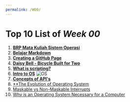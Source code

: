 ```yaml
---
permalink: /W00/
---
```


# Top 10 List of _Week 00_

1. [**BRP Mata Kuliah Sistem Operasi**](https://github.com/UI-FASILKOM-OS/SistemOperasi/blob/master/Slides/os00.pdf)
2. [**Belajar Markdown**](https://www.markdowntutorial.com/)
3. [**Creating a GitHub Page**](https://docs.github.com/en/github/working-with-github-pages/creating-a-github-pages-site)
4. [**Daisy Bell - Bicycle Built for Two**](https://www.historyofinformation.com/detail.php?entryid=4445#:~:text=A%20recording%20made%20at%20Bell,programmed%20by%20physicist%20John%20L.)
5. [**What is scripting?**](https://skillcrush.com/blog/coding-vs-scripting/)
6. [**Intro to OS**](https://medium.com/computing-technology-with-it-fundamentals/operating-system-its-functions-and-characteristics-c0946e4215c6)
![OS](https://miro.medium.com/max/720/1*rk1o0WQWtR1tEGcsEMIpEQ.png)<br>
7. [**Concepts of API's**]()
8. [**The Evolution of Operating System](https://www.notesjam.com/2017/09/evolution-of-operating-system.html)
9. [Maskable vs Non-Maskable Interrupts](https://waliamrinal.medium.com/what-are-interrupts-in-computer-organisation-e23a223b3f75)
10. [Why is an Operating System Necessary for a Computer](https://www.geeksforgeeks.org/need-and-functions-of-operating-systems/)

